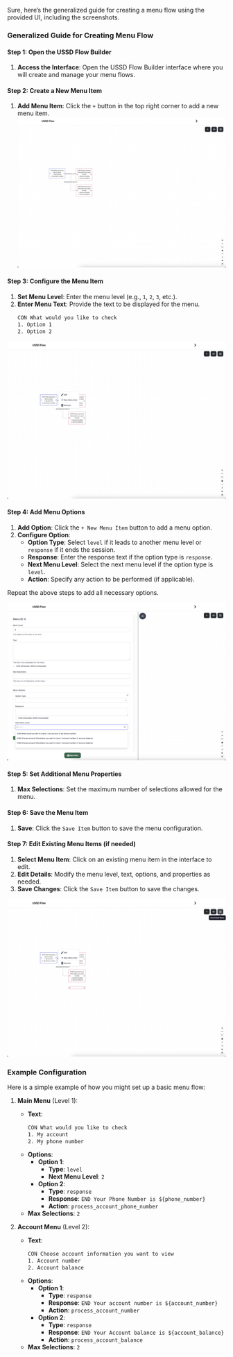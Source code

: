 Sure, here’s the generalized guide for creating a menu flow using the provided UI, including the screenshots.

### Generalized Guide for Creating Menu Flow

#### Step 1: Open the USSD Flow Builder

1. **Access the Interface**: Open the USSD Flow Builder interface where you will create and manage your menu flows.

#### Step 2: Create a New Menu Item

1. **Add Menu Item**: Click the `+` button in the top right corner to add a new menu item.
   ![Add Menu Item](../images/step-1.png)

#### Step 3: Configure the Menu Item

1. **Set Menu Level**: Enter the menu level (e.g., `1`, `2`, `3`, etc.).
2. **Enter Menu Text**: Provide the text to be displayed for the menu.
   ```plaintext
   CON What would you like to check
   1. Option 1
   2. Option 2
   ```

![Configure Menu Item](../images/step-2.png)

#### Step 4: Add Menu Options

1. **Add Option**: Click the `+ New Menu Item` button to add a menu option.
2. **Configure Option**:
   - **Option Type**: Select `level` if it leads to another menu level or `response` if it ends the session.
   - **Response**: Enter the response text if the option type is `response`.
   - **Next Menu Level**: Select the next menu level if the option type is `level`.
   - **Action**: Specify any action to be performed (if applicable).

Repeat the above steps to add all necessary options.

![Add Menu Options](../images/step-3.png)

#### Step 5: Set Additional Menu Properties

1. **Max Selections**: Set the maximum number of selections allowed for the menu.

#### Step 6: Save the Menu Item

1. **Save**: Click the `Save Item` button to save the menu configuration.

#### Step 7: Edit Existing Menu Items (if needed)

1. **Select Menu Item**: Click on an existing menu item in the interface to edit.
2. **Edit Details**: Modify the menu level, text, options, and properties as needed.
3. **Save Changes**: Click the `Save Item` button to save the changes.

![Save Menu Item](../images/step-4.png)

### Example Configuration

Here is a simple example of how you might set up a basic menu flow:

1. **Main Menu** (Level 1):

   - **Text**:
     ```plaintext
     CON What would you like to check
     1. My account
     2. My phone number
     ```
   - **Options**:
     - **Option 1**:
       - **Type**: `level`
       - **Next Menu Level**: `2`
     - **Option 2**:
       - **Type**: `response`
       - **Response**: `END Your Phone Number is ${phone_number}`
       - **Action**: `process_account_phone_number`
   - **Max Selections**: `2`

2. **Account Menu** (Level 2):
   - **Text**:
     ```plaintext
     CON Choose account information you want to view
     1. Account number
     2. Account balance
     ```
   - **Options**:
     - **Option 1**:
       - **Type**: `response`
       - **Response**: `END Your account number is ${account_number}`
       - **Action**: `process_account_number`
     - **Option 2**:
       - **Type**: `response`
       - **Response**: `END Your Account balance is ${account_balance}`
       - **Action**: `process_account_balance`
   - **Max Selections**: `2`
